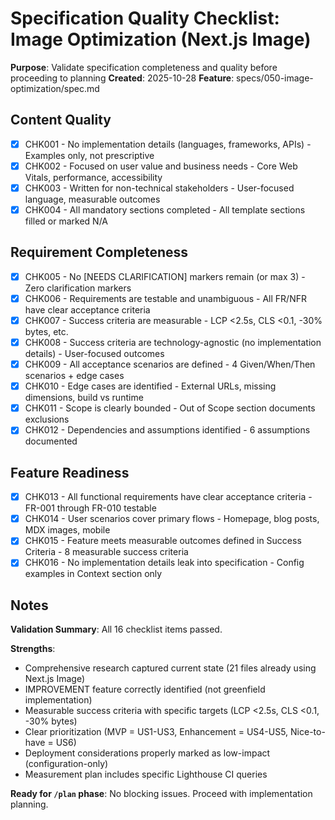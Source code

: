 # Specification Quality Checklist: Image Optimization (Next.js Image)

**Purpose**: Validate specification completeness and quality before proceeding to planning
**Created**: 2025-10-28
**Feature**: specs/050-image-optimization/spec.md

## Content Quality

- [x] CHK001 - No implementation details (languages, frameworks, APIs) - Examples only, not prescriptive
- [x] CHK002 - Focused on user value and business needs - Core Web Vitals, performance, accessibility
- [x] CHK003 - Written for non-technical stakeholders - User-focused language, measurable outcomes
- [x] CHK004 - All mandatory sections completed - All template sections filled or marked N/A

## Requirement Completeness

- [x] CHK005 - No [NEEDS CLARIFICATION] markers remain (or max 3) - Zero clarification markers
- [x] CHK006 - Requirements are testable and unambiguous - All FR/NFR have clear acceptance criteria
- [x] CHK007 - Success criteria are measurable - LCP <2.5s, CLS <0.1, -30% bytes, etc.
- [x] CHK008 - Success criteria are technology-agnostic (no implementation details) - User-focused outcomes
- [x] CHK009 - All acceptance scenarios are defined - 4 Given/When/Then scenarios + edge cases
- [x] CHK010 - Edge cases are identified - External URLs, missing dimensions, build vs runtime
- [x] CHK011 - Scope is clearly bounded - Out of Scope section documents exclusions
- [x] CHK012 - Dependencies and assumptions identified - 6 assumptions documented

## Feature Readiness

- [x] CHK013 - All functional requirements have clear acceptance criteria - FR-001 through FR-010 testable
- [x] CHK014 - User scenarios cover primary flows - Homepage, blog posts, MDX images, mobile
- [x] CHK015 - Feature meets measurable outcomes defined in Success Criteria - 8 measurable success criteria
- [x] CHK016 - No implementation details leak into specification - Config examples in Context section only

## Notes

**Validation Summary**: All 16 checklist items passed.

**Strengths**:
- Comprehensive research captured current state (21 files already using Next.js Image)
- IMPROVEMENT feature correctly identified (not greenfield implementation)
- Measurable success criteria with specific targets (LCP <2.5s, CLS <0.1, -30% bytes)
- Clear prioritization (MVP = US1-US3, Enhancement = US4-US5, Nice-to-have = US6)
- Deployment considerations properly marked as low-impact (configuration-only)
- Measurement plan includes specific Lighthouse CI queries

**Ready for `/plan` phase**: No blocking issues. Proceed with implementation planning.

